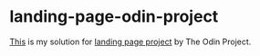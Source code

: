 # landing-page-odin-project
[This](https://ivanajeo.github.io/landing-page-odin-project/) is my solution for [landing page project](https://www.theodinproject.com/lessons/foundations-landing-page) by The Odin Project.